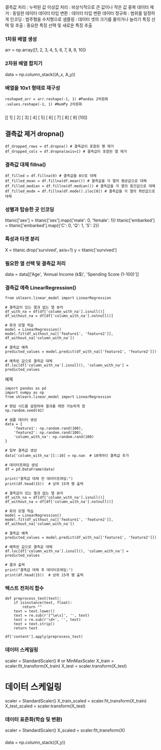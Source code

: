 결측값 처리 : 누락된 값
이상값 처리 : 비상식적으로 큰 값이나 작은 값
중복 데이터 제거 : 동일한 테이터 
데이터 타입 변환 : 데이터 타입 변환
데이터 정규화 : 범위를 일정하게
인코딩 : 범주형을 수치형으로
샘플링 : 데이터 셋의 크기를 줄이거나 늘리기
특징 선택 및 추출 : 중요한 특징 선택 및 새로운 특징 추출

### 1차원 배열 생성
arr = np.array([1, 2, 3, 4, 5, 6, 7, 8, 9, 10])

### 2차원 배열 합치기
data = np.column_stack((A_x, A_y))

### 배열을 10x1 형태로 재구성
```
reshaped_arr = arr.reshape(-1, 1) #Pandas 2차원화
.values.reshape(-1, 1) #NumPy 2차원화


```

[[ 1]
 [ 2]
 [ 3]
 [ 4]
 [ 5]
 [ 6]
 [ 7]
 [ 8]
 [ 9]
 [10]]

## 결측값 제거 dropna()

```
df_dropped_rows = df.dropna() # 결측값이 포함된 행 제거
df_dropped_cols = df.dropna(axis=1) # 결측값이 포함된 열 제거
```

### 결측값 대체 fillna()
```
df_filled = df.fillna(0) # 결측값을 0으로 대체
df_filled_mean = df.fillna(df.mean()) # 결측값을 각 열의 평균값으로 대체
df_filled_median = df.fillna(df.median()) # 결측값을 각 열의 중간값으로 대체
df_filled_mode = df.fillna(df.mode().iloc[0]) # 결측값을 각 열의 최빈값으로 대체
```

### 성별과 탑승한 곳 인코딩
titanic['sex'] = titanic['sex'].map({'male': 0, 'female': 1})
titanic['embarked'] = titanic['embarked'].map({'C': 0, 'Q': 1, 'S': 2})

### 특성과 타겟 분리
X = titanic.drop('survived', axis=1)
y = titanic['survived']

### 필요한 열 선택 및 결측값 처리
data = data[['Age', 'Annual Income (k$)', 'Spending Score (1-100)']]


### 결측값 예측 LinearRegression() 
```
from sklearn.linear_model import LinearRegression

# 결측값이 있는 열과 없는 열 분리
df_with_na = df[df['column_with_na'].isnull()]
df_without_na = df[df['column_with_na'].notnull()]

# 회귀 모델 학습
model = LinearRegression()
model.fit(df_without_na[['feature1', 'feature2']], df_without_na['column_with_na'])

# 결측값 예측
predicted_values = model.predict(df_with_na[['feature1', 'feature2']])

# 예측된 값으로 결측값 대체
df.loc[df['column_with_na'].isnull(), 'column_with_na'] = predicted_values

```
예제
```
import pandas as pd
import numpy as np
from sklearn.linear_model import LinearRegression

# 랜덤 시드를 설정하여 결과를 재현 가능하게 함
np.random.seed(42)

# 샘플 데이터 생성
data = {
    'feature1': np.random.rand(100),
    'feature2': np.random.rand(100),
    'column_with_na': np.random.rand(100)
}

# 일부 결측값 생성
data['column_with_na'][::10] = np.nan  # 10개마다 결측값 추가

# 데이터프레임 생성
df = pd.DataFrame(data)

print("결측값 대체 전 데이터프레임:")
print(df.head(15))  # 상위 15개 행 출력

# 결측값이 있는 열과 없는 열 분리
df_with_na = df[df['column_with_na'].isnull()]
df_without_na = df[df['column_with_na'].notnull()]

# 회귀 모델 학습
model = LinearRegression()
model.fit(df_without_na[['feature1', 'feature2']], df_without_na['column_with_na'])

# 결측값 예측
predicted_values = model.predict(df_with_na[['feature1', 'feature2']])

# 예측된 값으로 결측값 대체
df.loc[df['column_with_na'].isnull(), 'column_with_na'] = predicted_values

# 결과 출력
print("결측값 대체 후 데이터프레임:")
print(df.head(15))  # 상위 15개 행 출력
```


### 텍스트 전처리 함수
```
def preprocess_text(text):
    if isinstance(text, float):
        return ""
    text = text.lower()
    text = re.sub(r'[^\w\s]', '', text)
    text = re.sub(r'\d+', '', text)
    text = text.strip()
    return text

df['content'].apply(preprocess_text)
```
### 데이터 스케일링

scaler = StandardScaler() # or MinMaxScaler
X_train = scaler.fit_transform(X_train)
X_test = scaler.transform(X_test)

# 데이터 스케일링
scaler = StandardScaler()
X_train_scaled = scaler.fit_transform(X_train)
X_test_scaled = scaler.transform(X_test)

### 데이터 표준화(학습 및 변환)
scaler = StandardScaler()
X_scaled = scaler.fit_transform(X)

###

data = np.column_stack((X,y))
